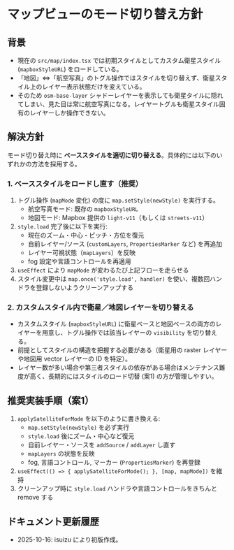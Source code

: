 # マップビューのモード切り替え方針

## 背景
- 現在の `src/map/index.tsx` では初期スタイルとしてカスタム衛星スタイル (`mapboxStyleURL`) をロードしている。
- 「地図」⇔「航空写真」のトグル操作ではスタイルを切り替えず、衛星スタイル上のレイヤー表示状態だけを変えている。
- そのため `osm-base-layer` シャドーレイヤーを表示しても衛星タイルに隠れてしまい、見た目は常に航空写真になる。レイヤートグルも衛星スタイル固有のレイヤーしか操作できない。

## 解決方針
モード切り替え時に **ベーススタイルを適切に切り替える**。具体的には以下のいずれかの方法を採用する。

### 1. ベーススタイルをロードし直す（推奨）
1. トグル操作 (`mapMode` 変化) の度に `map.setStyle(newStyle)` を実行する。
   - 航空写真モード: 既存の `mapboxStyleURL`
   - 地図モード: Mapbox 提供の `light-v11`（もしくは `streets-v11`）
2. `style.load` 完了後に以下を実行:
   - 現在のズーム・中心・ピッチ・方位を復元
   - 自前レイヤー/ソース (`customLayers`, `PropertiesMarker` など) を再追加
   - レイヤー可視状態（`mapLayers`）を反映
   - fog 設定や言語コントロールを再適用
3. `useEffect` により `mapMode` が変わるたび上記フローを走らせる
4. スタイル変更中は `map.once('style.load', handler)` を使い、複数回ハンドラを登録しないようクリーンアップする

### 2. カスタムスタイル内で衛星／地図レイヤーを切り替える
- カスタムスタイル (`mapboxStyleURL`) に衛星ベースと地図ベースの両方のレイヤーを用意し、トグル操作では該当レイヤーの `visibility` を切り替える。
- 前提としてスタイルの構造を把握する必要がある（衛星用の raster レイヤーや地図用 vector レイヤーの ID を特定）。
- レイヤー数が多い場合や第三者スタイルの依存がある場合はメンテナンス難度が高く、長期的にはスタイルのロード切替 (案1) の方が管理しやすい。

## 推奨実装手順（案1）
1. `applySatelliteForMode` を以下のように書き換える:
   - `map.setStyle(newStyle)` を必ず実行
   - `style.load` 後にズーム・中心など復元
   - 自前レイヤー・ソースを `addSource` / `addLayer` し直す
   - `mapLayers` の状態を反映
   - fog, 言語コントロール, マーカー (`PropertiesMarker`) を再登録
2. `useEffect(() => { applySatelliteForMode(); }, [map, mapMode])` を維持
3. クリーンアップ時に `style.load` ハンドラや言語コントロールをきちんと remove する

## ドキュメント更新履歴
- 2025-10-16: isuizu により初版作成。
